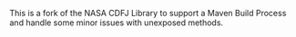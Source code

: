 This is a fork of the NASA CDFJ Library to support a Maven Build Process and handle some minor issues with unexposed methods.